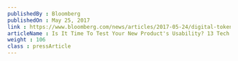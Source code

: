 ```yaml
---
publishedBy : Bloomberg
publishedOn : May 25, 2017
link : https://www.bloomberg.com/news/articles/2017-05-24/digital-tokens-unlock-stakes-in-blockchain-as-icos-proliferate
articleName : Is It Time To Test Your New Product's Usability? 13 Tech Experts Weigh In
weight : 106 
class : pressArticle
---
```

